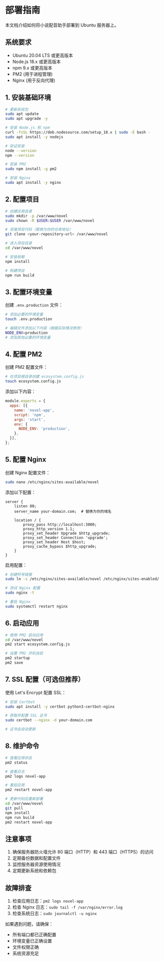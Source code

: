 # 部署指南

本文档介绍如何将小说配音助手部署到 Ubuntu 服务器上。

## 系统要求

- Ubuntu 20.04 LTS 或更高版本
- Node.js 18.x 或更高版本
- npm 9.x 或更高版本
- PM2 (用于进程管理)
- Nginx (用于反向代理)

## 1. 安装基础环境

```bash
# 更新系统包
sudo apt update
sudo apt upgrade -y

# 安装 Node.js 和 npm
curl -fsSL https://deb.nodesource.com/setup_18.x | sudo -E bash -
sudo apt install -y nodejs

# 验证安装
node --version
npm --version

# 安装 PM2
sudo npm install -g pm2

# 安装 Nginx
sudo apt install -y nginx
```

## 2. 配置项目

```bash
# 创建应用目录
sudo mkdir -p /var/www/novel
sudo chown -R $USER:$USER /var/www/novel

# 克隆项目代码（替换为你的仓库地址）
git clone <your-repository-url> /var/www/novel

# 进入项目目录
cd /var/www/novel

# 安装依赖
npm install

# 构建项目
npm run build
```

## 3. 配置环境变量

创建 `.env.production` 文件：

```bash
# 添加必要的环境变量
touch .env.production

# 编辑文件添加以下内容（根据实际情况修改）
NODE_ENV=production
# 添加其他必要的环境变量
```

## 4. 配置 PM2

创建 PM2 配置文件：

```bash
# 在项目根目录创建 ecosystem.config.js
touch ecosystem.config.js
```

添加以下内容：

```javascript
module.exports = {
  apps: [{
    name: 'novel-app',
    script: 'npm',
    args: 'start',
    env: {
      NODE_ENV: 'production',
    },
  }],
};
```

## 5. 配置 Nginx

创建 Nginx 配置文件：

```bash
sudo nano /etc/nginx/sites-available/novel
```

添加以下配置：

```nginx
server {
    listen 80;
    server_name your-domain.com;  # 替换为你的域名

    location / {
        proxy_pass http://localhost:3000;
        proxy_http_version 1.1;
        proxy_set_header Upgrade $http_upgrade;
        proxy_set_header Connection 'upgrade';
        proxy_set_header Host $host;
        proxy_cache_bypass $http_upgrade;
    }
}
```

启用配置：

```bash
# 创建符号链接
sudo ln -s /etc/nginx/sites-available/novel /etc/nginx/sites-enabled/

# 测试 Nginx 配置
sudo nginx -t

# 重启 Nginx
sudo systemctl restart nginx
```

## 6. 启动应用

```bash
# 使用 PM2 启动应用
cd /var/www/novel
pm2 start ecosystem.config.js

# 设置 PM2 开机自启
pm2 startup
pm2 save
```

## 7. SSL 配置（可选但推荐）

使用 Let's Encrypt 配置 SSL：

```bash
# 安装 Certbot
sudo apt install -y certbot python3-certbot-nginx

# 获取并配置 SSL 证书
sudo certbot --nginx -d your-domain.com

# 证书会自动更新
```

## 8. 维护命令

```bash
# 查看应用状态
pm2 status

# 查看日志
pm2 logs novel-app

# 重启应用
pm2 restart novel-app

# 更新代码后重新部署
cd /var/www/novel
git pull
npm install
npm run build
pm2 restart novel-app
```

## 注意事项

1. 确保服务器防火墙允许 80 端口（HTTP）和 443 端口（HTTPS）的访问
2. 定期备份数据和配置文件
3. 监控服务器资源使用情况
4. 定期更新系统和依赖包

## 故障排查

1. 检查应用日志：`pm2 logs novel-app`
2. 检查 Nginx 日志：`sudo tail -f /var/nginx/error.log`
3. 检查系统日志：`sudo journalctl -u nginx`

如果遇到问题，请确保：
- 所有端口都已正确配置
- 环境变量已正确设置
- 文件权限正确
- 系统资源充足 